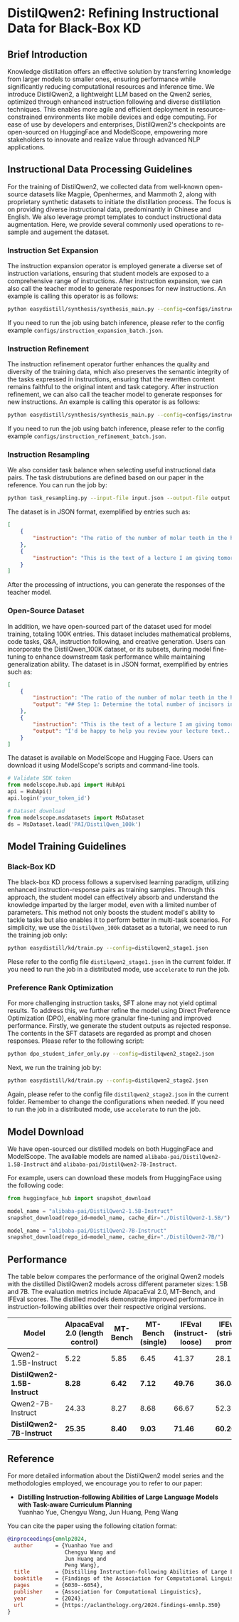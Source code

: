 # DistilQwen2: Refining Instructional Data for Black-Box KD

## Brief Introduction

Knowledge distillation offers an effective solution by transferring knowledge from larger models to smaller ones, ensuring performance while significantly reducing computational resources and inference time. We introduce DistilQwen2, a lightweight LLM based on the Qwen2 series, optimized through enhanced instruction following and diverse distillation techniques. This enables more agile and efficient deployment in resource-constrained environments like mobile devices and edge computing. For ease of use by developers and enterprises, DistilQwen2's checkpoints are open-sourced on HuggingFace and ModelScope, empowering more stakeholders to innovate and realize value through advanced NLP applications.

## Instructional Data Processing Guidelines

For the training of DistilQwen2, we collected data from well-known open-source datasets like Magpie, Openhermes, and Mammoth 2, along with proprietary synthetic datasets to initiate the distillation process. The focus is on providing diverse instructional data, predominantly in Chinese and English. We also leverage prompt templates to conduct instructional data augmentation. Here, we provide several commonly used operations to re-sample and augement the dataset.

### Instruction Set Expansion

The instruction expansion operator is employed generate a diverse set of instruction variations, ensuring that student models are exposed to a comprehensive range of instructions. After instruction expansion, we can also call the teacher model to generate responses for new instructions. An example is calling this operator is as follows:

```bash
python easydistill/synthesis/synthesis_main.py --config=configs/instruction_expansion_api.json
```

If you need to run the job using batch inference, please refer to the config example `configs/instruction_expansion_batch.json`.

### Instruction Refinement

The instruction refinement operator further enhances the quality and diversity of the training data, which also preserves the semantic integrity of the tasks expressed in instructions, ensuring that the rewritten content remains faithful to the original intent and task category. After instruction refinement, we can also call the teacher model to generate responses for new instructions. An example is calling this operator is as follows:

```bash
python easydistill/synthesis/synthesis_main.py --config=configs/instruction_refinement_api.json
```

If you need to run the job using batch inference, please refer to the config example `configs/instruction_refinement_batch.json`.

### Instruction Resampling

We also consider task balance when selecting useful instructional data pairs. The task distrubutions are defined based on our paper in the reference. You can run the job by:

```bash
python task_resampling.py --input-file input.json --output-file output.json --api-key <your_api_key> --base-url <base_url>
```

The dataset is in JSON format, exemplified by entries such as:

```json
[
    {
        "instruction": "The ratio of the number of molar teeth in the human upper jaw at the age of 6 is 2:1 compared to number of incisors teeth. There are total 8 incisors in the human mouth..."
    },
    {
        "instruction": "This is the text of a lecture I am giving tomorrow. Can you go over it and make recommendations to improve clarity and flow?"
    }
]
```

After the processing of intructions, you can generate the responses of the teacher model.


### Open-Source Dataset

In addition, we have open-sourced part of the dataset used for model training, totaling 100K entries. This dataset includes mathematical problems, code tasks, Q&A, instruction following, and creative generation. Users can incorporate the DistilQwen_100K dataset, or its subsets, during model fine-tuning to enhance downstream task performance while maintaining generalization ability. The dataset is in JSON format, exemplified by entries such as:

```json
[
    {
        "instruction": "The ratio of the number of molar teeth in the human upper jaw at the age of 6 is 2:1 compared to number of incisors teeth. There are total 8 incisors in the human mouth...",
        "output": "## Step 1: Determine the total number of incisors in the upper jaw...\n\nThe final answer is: \\boxed{8}"
    },
    {
        "instruction": "This is the text of a lecture I am giving tomorrow. Can you go over it and make recommendations to improve clarity and flow?",
        "output": "I'd be happy to help you review your lecture text..."
    }
]
```

The dataset is available on ModelScope and Hugging Face. Users can download it using ModelScope's scripts and command-line tools.

```python
# Validate SDK token
from modelscope.hub.api import HubApi
api = HubApi()
api.login('your_token_id')

# Dataset download
from modelscope.msdatasets import MsDataset
ds = MsDataset.load('PAI/DistilQwen_100k')
```

## Model Training Guidelines

### Black-Box KD

The black-box KD process follows a supervised learning paradigm, utilizing enhanced instruction-response pairs as training samples. Through this approach, the student model can effectively absorb and understand the knowledge imparted by the larger model, even with a limited number of parameters. This method not only boosts the student model's ability to tackle tasks but also enables it to perform better in multi-task scenarios. For simplicity, we use the `DistilQwen_100k` dataset as a tutorial, we need to run the training job only:

```bash
python easydistill/kd/train.py --config=distilqwen2_stage1.json
```

Plese refer to the config file `distilqwen2_stage1.json` in the current folder. If you need to run the job in a distributed mode, use `accelerate` to run the job.

### Preference Rank Optimization

For more challenging instruction tasks, SFT alone may not yield optimal results. To address this, we further refine the model using Direct Preference Optimization (DPO), enabling more granular fine-tuning and improved performance. Firstly, we generate the student outputs as rejected response. The contents in the SFT datasets are regarded as prompt and chosen responses. Please refer to the following script:

```bash
python dpo_student_infer_only.py --config=distilqwen2_stage2.json
```

Next, we run the training job by:

```bash
python easydistill/kd/train.py --config=distilqwen2_stage2.json
```

Again, please refer to the config file `distilqwen2_stage2.json` in the current folder. Remember to change the configurations when needed. If you need to run the job in a distributed mode, use `accelerate` to run the job.

## Model Download

We have open-sourced our distilled models on both HuggingFace and ModelScope. The available models are named `alibaba-pai/DistilQwen2-1.5B-Instruct` and `alibaba-pai/DistilQwen2-7B-Instruct`.

For example, users can download these models from HuggingFace using the following code:


```python
from huggingface_hub import snapshot_download

model_name = "alibaba-pai/DistilQwen2-1.5B-Instruct"
snapshot_download(repo_id=model_name, cache_dir="./DistilQwen2-1.5B/")

model_name = "alibaba-pai/DistilQwen2-7B-Instruct"
snapshot_download(repo_id=model_name, cache_dir="./DistilQwen2-7B/")
```


## Performance

The table below compares the performance of the original Qwen2 models with the distilled DistilQwen2 models across different parameter sizes: 1.5B and 7B. The evaluation metrics include AlpacaEval 2.0, MT-Bench, and IFEval scores. The distilled models demonstrate improved performance in instruction-following abilities over their respective original versions.

| Model                         | AlpacaEval 2.0 (length control) | MT-Bench         | MT-Bench (single) | IFEval (instruct-loose) | IFEval (strict-prompt) |
|-------------------------------|---------------------------------|------------------|-------------------|-------------------------|------------------------|
| Qwen2-1.5B-Instruct           | 5.22                            | 5.85             | 6.45              | 41.37                   | 28.10                  |
| **DistilQwen2-1.5B-Instruct** | **8.28**                        | **6.42**         | **7.12**          | **49.76**               | **36.04**              |
| Qwen2-7B-Instruct             | 24.33                           | 8.27             | 8.68              | 66.67                   | 52.31                  |
| **DistilQwen2-7B-Instruct**   | **25.35**                       | **8.40**         | **9.03**          | **71.46**               | **60.26**              |


	
## Reference

For more detailed information about the DistilQwen2 model series and the methodologies employed, we encourage you to refer to our paper:

- **Distilling Instruction-following Abilities of Large Language Models with Task-aware Curriculum Planning**  
  Yuanhao Yue, Chengyu Wang, Jun Huang, Peng Wang

You can cite the paper using the following citation format:

```bibtex
@inproceedings{emnlp2024,
  author       = {Yuanhao Yue and
                  Chengyu Wang and
                  Jun Huang and
                  Peng Wang},
  title        = {Distilling Instruction-following Abilities of Large Language Models with Task-aware Curriculum Planning},
  booktitle    = {Findings of the Association for Computational Linguistics: {EMNLP} 2024},
  pages        = {6030--6054},
  publisher    = {Association for Computational Linguistics},
  year         = {2024},
  url          = {https://aclanthology.org/2024.findings-emnlp.350}
}
